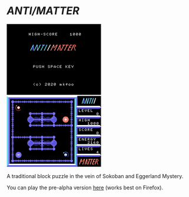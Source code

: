 # *ANTI/MATTER*

![Screenshot1](https://github.com/mkfoo/anti_matter/raw/main/assets/screen1.png)
![Screenshot2](https://github.com/mkfoo/anti_matter/raw/main/assets/screen2.png)

A traditional block puzzle in the vein of Sokoban and Eggerland Mystery.

You can play the pre-alpha version [here](https://mkfoo.github.io/anti/matter) (works best on Firefox).
